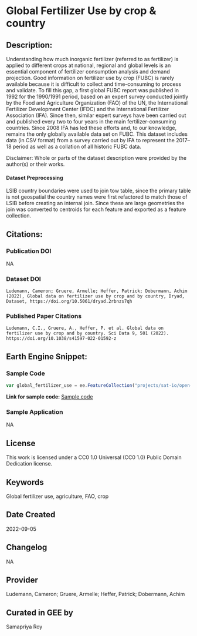 
# Global Fertilizer Use by crop & country

## Description:

Understanding how much inorganic fertilizer (referred to as fertilizer) is applied to different crops at national, regional and global levels is an essential component of fertilizer consumption analysis and demand projection. Good information on fertilizer use by crop (FUBC) is rarely available because it is difficult to collect and time-consuming to process and validate. To fill this gap, a first global FUBC report was published in 1992 for the 1990/1991 period, based on an expert survey conducted jointly by the Food and Agriculture Organization (FAO) of the UN, the International Fertilizer Development Center (IFDC) and the International Fertilizer Association (IFA). Since then, similar expert surveys have been carried out and published every two to four years in the main fertilizer-consuming countries. Since 2008 IFA has led these efforts and, to our knowledge, remains the only globally available data set on FUBC. This dataset includes data (in CSV format) from a survey carried out by IFA to represent the 2017–18 period as well as a collation of all historic FUBC data.

Disclaimer: Whole or parts of the dataset description were provided by the author(s) or their works.

#### Dataset Preprocessing
LSIB country boundaries were used to join tow table, since the primary table is not geospatial the country names were first refactored to match those of LSIB before creating an internal join. Since these are large geometries the join was converted to centroids for each feature and exported as a feature collection.

## Citations:

### Publication DOI

NA

### Dataset DOI

```
Ludemann, Cameron; Gruere, Armelle; Heffer, Patrick; Dobermann, Achim (2022), Global data on fertilizer use by crop and by country, Dryad,
Dataset, https://doi.org/10.5061/dryad.2rbnzs7qh
```
### Published Paper Citations

```
Ludemann, C.I., Gruere, A., Heffer, P. et al. Global data on fertilizer use by crop and by country. Sci Data 9, 501 (2022).
https://doi.org/10.1038/s41597-022-01592-z
```

## Earth Engine Snippet:

### Sample Code

```js
var global_fertilizer_use = ee.FeatureCollection("projects/sat-io/open-datasets/global_fertilizer_use_centroid");
```

**Link for sample code:** [Sample code](https://code.earthengine.google.com/?scriptPath=users/sat-io/awesome-gee-catalog-examples:agriculture-vegetation-forestry/GLOBAL-FERTILIZER-USE-CROP-COUNTRY)

### Sample Application

NA

## License

This work is licensed under a CC0 1.0 Universal (CC0 1.0) Public Domain Dedication license.

## Keywords

Global fertilizer use, agriculture, FAO, crop

## Date Created

2022-09-05

## Changelog

NA

## Provider

Ludemann, Cameron; Gruere, Armelle; Heffer, Patrick; Dobermann, Achim

## Curated in GEE by
Samapriya Roy